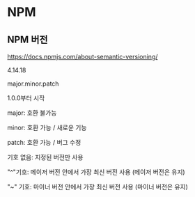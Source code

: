 # NPM



## NPM 버전

https://docs.npmjs.com/about-semantic-versioning/

4.14.18

major.minor.patch

1.0.0부터 시작

major: 호환 불가능

minor: 호환 가능 / 새로운 기능

patch: 호환 가능 / 버그 수정



기호 없음: 지정된 버전만 사용

"^"기호: 메이저 버전 안에서 가장 최신 버전 사용 (메이저 버전은 유지)

"~" 기호: 마이너 버전 안에서 가장 최신 버전 사용 (마이너 버전은 유지)

